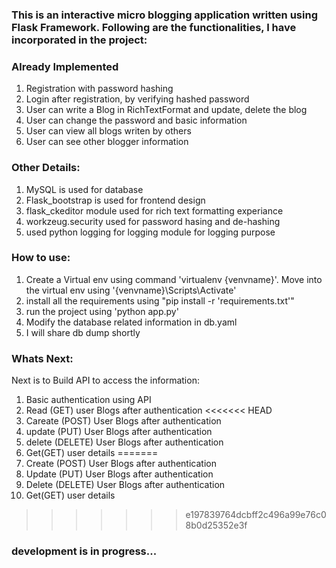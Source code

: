 ### This is an interactive micro blogging application written using Flask Framework. Following are the functionalities, I have incorporated in the project:
### Already Implemented
1. Registration with password hashing
2. Login after registration, by verifying hashed password
3. User can write a Blog in RichTextFormat and update, delete the blog
4. User can change the password and basic information
5. User can view all blogs writen by others
6. User can see other blogger information

### Other Details:
1. MySQL is used for database
2. Flask_bootstrap is used for frontend design
3. flask_ckeditor module used for rich text formatting experiance
4. workzeug.security used for password hasing and de-hashing
5. used python logging for logging module for logging purpose

### How to use:
1. Create a Virtual env using command 'virtualenv {venvname}'. Move into the virtual env using '{venvname}\Scripts\Activate'
2. install all the requirements using "pip install -r 'requirements.txt'"
3. run the project using 'python app.py'
4. Modify the database related information in db.yaml
5. I will share db dump shortly

### Whats Next:
Next is to Build API to access the information:
1. Basic authentication using API
2. Read (GET) user Blogs after authentication
<<<<<<< HEAD
3. Careate (POST) User Blogs after authentication
4. update (PUT) User Blogs after authentication
5. delete (DELETE) User Blogs after authentication
6. Get(GET) user details
=======
3. Create (POST) User Blogs after authentication
4. Update (PUT) User Blogs after authentication
5. Delete (DELETE) User Blogs after authentication
6. Get(GET) user details

>>>>>>> e197839764dcbff2c496a99e76c08b0d25352e3f

### development is in progress...
